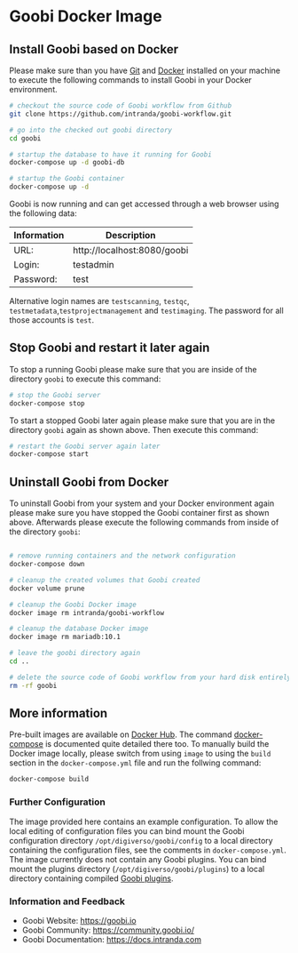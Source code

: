 # Goobi Docker Image

## Install Goobi based on Docker

Please make sure than you have [Git](https://git-scm.com/) and [Docker](https://www.docker.com/) installed on your machine to execute the following commands to install Goobi in your Docker environment.

```bash
# checkout the source code of Goobi workflow from Github
git clone https://github.com/intranda/goobi-workflow.git

# go into the checked out goobi directory
cd goobi

# startup the database to have it running for Goobi
docker-compose up -d goobi-db

# startup the Goobi container
docker-compose up -d
```

Goobi is now running and can get accessed through a web browser using the following data:

Information | Description
------------|----------------------------
URL:        | http://localhost:8080/goobi
Login:      | testadmin
Password:   | test

Alternative login names are `testscanning`, `testqc`, `testmetadata`,`testprojectmanagement` and `testimaging`. The password for all those accounts is `test`.

## Stop Goobi and restart it later again

To stop a running Goobi please make sure that you are inside of the directory `goobi` to execute this command:

```bash
# stop the Goobi server
docker-compose stop
```

To start a stopped Goobi later again please make sure that you are in the directory `goobi` again as shown above. Then execute this command:

```bash
# restart the Goobi server again later
docker-compose start
```

## Uninstall Goobi from Docker

To uninstall Goobi from your system and your Docker environment again please make sure you have stopped the Goobi container first as shown above. Afterwards please execute the following commands from inside of the directory `goobi`:

```bash

# remove running containers and the network configuration
docker-compose down

# cleanup the created volumes that Goobi created
docker volume prune

# cleanup the Goobi Docker image
docker image rm intranda/goobi-workflow

# cleanup the database Docker image
docker image rm mariadb:10.1

# leave the goobi directory again
cd ..

# delete the source code of Goobi workflow from your hard disk entirely
rm -rf goobi
```

## More information

Pre-built images are available on [Docker Hub](https://hub.docker.com/r/intranda/goobi-workflow). The command [docker-compose](https://docs.docker.com/compose/) is documented quite detailed there too.
To manually build the Docker image locally, please switch from using `image` to using the `build` section in the `docker-compose.yml` file and run the follwing command:

```bash
docker-compose build
```

### Further Configuration

The image provided here contains an example configuration. To allow the local editing of configuration files you can bind mount the Goobi configuration directory `/opt/digiverso/goobi/config` to a local directory containing the configuration files, see the comments in `docker-compose.yml`.
The image currently does not contain any Goobi plugins. You can bind mount the plugins directory (`/opt/digiverso/goobi/plugins`) to a local directory containing compiled [Goobi plugins](https://docs.intranda.com/goobi-workflow-plugins-en/).

### Information and Feedback

- Goobi Website: https://goobi.io
- Goobi Community: https://community.goobi.io/
- Goobi Documentation: https://docs.intranda.com
